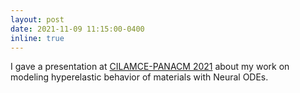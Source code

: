 ```yaml
---
layout: post
date: 2021-11-09 11:15:00-0400
inline: true
---
```


I gave a presentation at <a href="https://cilamce.com.br/anais/index.php?ano=2021">CILAMCE-PANACM 2021</a> about my work on modeling hyperelastic behavior of materials with Neural ODEs.
